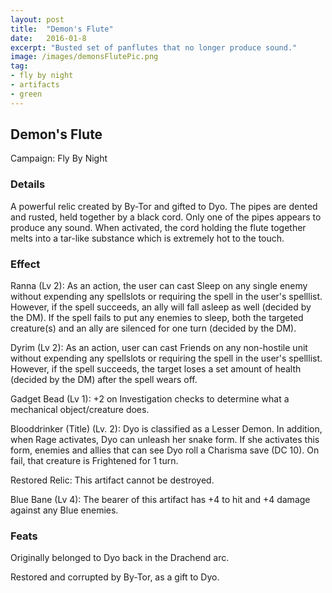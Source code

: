 ```yaml
---
layout: post
title:  "Demon's Flute"
date:   2016-01-8
excerpt: "Busted set of panflutes that no longer produce sound."
image: /images/demonsFlutePic.png
tag:
- fly by night
- artifacts 
- green
---
```


## Demon's Flute
Campaign: Fly By Night

### Details

A powerful relic created by By-Tor and gifted to Dyo. The pipes are dented and rusted, held together by a black cord. Only one of the pipes appears to produce any sound. When activated, the cord holding the flute together melts into a tar-like substance which is extremely hot to the touch.


### Effect

Ranna (Lv 2):
As an action, the user can cast Sleep on any single enemy without expending any spellslots or requiring the spell in the user's spelllist. However, if the spell succeeds, an ally will fall asleep as well (decided by the DM). If the spell fails to put any enemies to sleep, both the targeted creature(s) and an ally are silenced for one turn (decided by the DM).

Dyrim (Lv 2): 
As an action, user can cast Friends on any non-hostile unit without expending any spellslots or requiring the spell in the user's spelllist. However, if the spell succeeds, the target loses a set amount of health (decided by the DM) after the spell wears off.

Gadget Bead (Lv 1): +2 on Investigation checks to determine what a mechanical object/creature does.

Blooddrinker (Title) (Lv. 2): Dyo is classified as a Lesser Demon. In addition, when Rage activates, Dyo can unleash her snake form. If she activates this form, enemies and allies that can see Dyo roll a Charisma save (DC 10). On fail, that creature is Frightened for 1 turn.

Restored Relic:
This artifact cannot be destroyed.

Blue Bane (Lv 4):
The bearer of this artifact has +4 to hit and +4 damage against any Blue enemies.


### Feats

Originally belonged to Dyo back in the Drachend arc.

Restored and corrupted by By-Tor, as a gift to Dyo.
